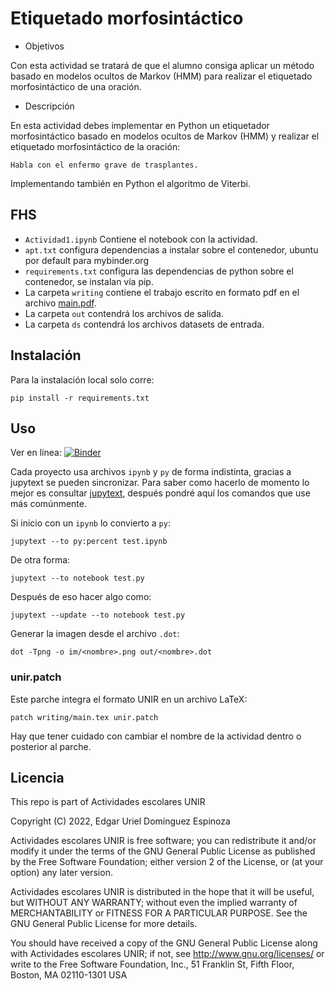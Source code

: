 # Etiquetado morfosintáctico

- Objetivos

Con esta actividad se tratará de que el alumno consiga aplicar un método basado en modelos ocultos de Markov (HMM) para realizar el etiquetado morfosintáctico de una oración.

- Descripción

En esta actividad debes implementar en Python un etiquetador morfosintáctico basado en modelos ocultos de Markov (HMM) y realizar el etiquetado morfosintáctico de la oración:

    Habla con el enfermo grave de trasplantes.

Implementando también en Python el algoritmo de Viterbi.

## FHS

- `Actividad1.ipynb` Contiene el notebook con la actividad.
- `apt.txt` configura dependencias a instalar sobre el contenedor, ubuntu por default para mybinder.org
- `requirements.txt` configura las dependencias de python sobre el contenedor, se instalan vía pip.
- La carpeta `writing` contiene el trabajo escrito en formato pdf en el archivo [main.pdf](writing/main.pdf).
- La carpeta `out` contendrá los archivos de salida.
- La carpeta `ds` contendrá los archivos datasets de entrada.

## Instalación

Para la instalación local solo corre:

    pip install -r requirements.txt

## Uso

Ver en línea: [![Binder](https://mybinder.org/badge_logo.svg)](https://mybinder.org/v2/gl/genomorro%2Funir/NLP-A1?labpath=Actividad1.ipynb)

Cada proyecto usa archivos `ipynb` y `py` de forma indistinta, gracias a jupytext se pueden sincronizar. Para saber como hacerlo de momento lo mejor es consultar [jupytext](https://jupytext.readthedocs.io/en/latest/index.html "la documentación de jupytext"), después pondré aquí los comandos que use más comúnmente.

Si inicio con un `ipynb` lo convierto a `py`:

    jupytext --to py:percent test.ipynb

De otra forma:

    jupytext --to notebook test.py
	
Después de eso hacer algo como:

    jupytext --update --to notebook test.py
    
Generar la imagen desde el archivo `.dot`:

    dot -Tpng -o im/<nombre>.png out/<nombre>.dot

### unir.patch

Este parche integra el formato UNIR en un archivo LaTeX:

    patch writing/main.tex unir.patch

Hay que tener cuidado con cambiar el nombre de la actividad dentro o posterior al parche.

## Licencia

This repo is part of Actividades escolares UNIR

Copyright (C) 2022, Edgar Uriel Domínguez Espinoza

Actividades escolares UNIR is free software; you can redistribute it and/or modify it under the terms of the GNU General Public License as published by the Free Software Foundation; either version 2 of the License, or (at your option) any later version.

Actividades escolares UNIR is distributed in the hope that it will be useful, but WITHOUT ANY WARRANTY; without even the implied warranty of MERCHANTABILITY or FITNESS FOR A PARTICULAR PURPOSE.  See the GNU General Public License for more details.

You should have received a copy of the GNU General Public License along with Actividades escolares UNIR; if not, see <http://www.gnu.org/licenses/> or write to the Free Software Foundation, Inc., 51 Franklin St, Fifth Floor, Boston, MA 02110-1301 USA

